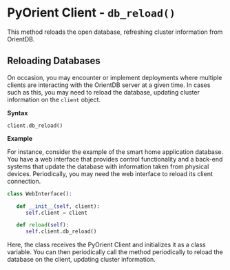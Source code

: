 
# PyOrient Client - `db_reload()`

This method reloads the open database, refreshing cluster information from OrientDB.

## Reloading Databases

On occasion, you may encounter or implement deployments where multiple clients are interacting with the OrientDB server at a given time.  In cases such as this, you may need to reload the database, updating cluster information on the `client` object.

**Syntax**

```
client.db_reload()
```

**Example**

For instance, consider the example of the smart home application database.  You have a web interface that provides control functionality and a back-end systems that update the database with information taken from physical devices.  Periodically, you may need the web interface to reload its client connection.  

```py
class WebInterface():

   def __init__(self, client):
      self.client = client

   def reload(self):
      self.client.db_reload()
``` 

Here, the class receives the PyOrient Client and initializes it as a class variable.  You can then periodically call the method periodically to reload the database on the client, updating cluster information.
